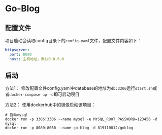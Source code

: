 # Go-Blog

## 配置文件
项目启动会读取config目录下的`config.yaml`文件，配置文件内容如下：
```yaml
httpserver:
  port: 8080
  host: 主机地址，默认0.0.0.0
```

## 启动
方法1：
修改配置文件config.yaml中database的地址为`db:3306`运行`start.sh`或者`docker-compose up -d`即可启动项目

方法2：
使用dockerhub中的镜像启动该项目：
```shell
# 启动mysql
docker run -p 3306:3306 --name mysql -e MYSQL_ROOT_PASSWORD=123456 -d mysql
docker run -p 8080:8080 --name go-blog -d 819110812/goblog
```